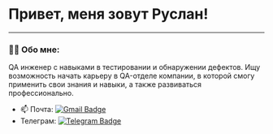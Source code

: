 # Привет, меня зовут Руслан!

---

### 👨‍💻 Обо мне:

QA инженер с навыками в тестировании и обнаружении дефектов. Ищу возможность начать карьеру в QA-отделе компании, в которой смогу применить свои знания и навыки, а также развиваться профессионально.

- 📫 Почта: [![Gmail Badge](https://img.shields.io/badge/-Gmail-red?style=flat&logo=Gmail&logoColor=white)](mailto:rus9798@gmail.com)
- Телеграм: [![Telegram Badge](https://img.shields.io/badge/-Telegram-blue?style=flat&logo=Telegram&logoColor=white)](https://t.me/Belmondo_23)